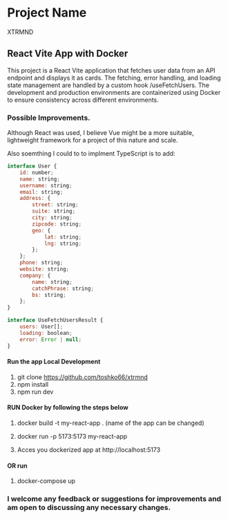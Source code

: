 
# Project Name
XTRMND

## React Vite App with Docker
This project is a React Vite application that fetches user data from an API endpoint and displays it as cards. The fetching, error handling, and loading state management are handled by a custom hook /useFetchUsers. The development and production environments are containerized using Docker to ensure consistency across different environments.


### Possible Improvements.

Although React was used, I believe Vue might be a more suitable, lightweight framework for a project of this nature and scale.

Also soemthing I could to to implment TypeScript is to add:

```javascript
interface User {
    id: number;
    name: string;
    username: string;
    email: string;
    address: {
        street: string;
        suite: string;
        city: string;
        zipcode: string;
        geo: {
            lat: string;
            lng: string;
        };
    };
    phone: string;
    website: string;
    company: {
        name: string;
        catchPhrase: string;
        bs: string;
    };
}

interface UseFetchUsersResult {
    users: User[];
    loading: boolean;
    error: Error | null;
}
```

#### Run the app **Local Development**

1. git clone https://github.com/toshko66/xtrmnd
2. npm install
3. npm run dev


#### RUN Docker by following the steps below
 1. docker build -t my-react-app .  (name of the app can be changed)

 2. docker run -p 5173:5173 my-react-app 

 3. Acces you dockerized app at http://localhost:5173
#### OR run
    
 1.   docker-compose up

<!-- You have to open docker desktop enginge on the background -->

### I welcome any feedback or suggestions for improvements and am open to discussing any necessary changes. 

